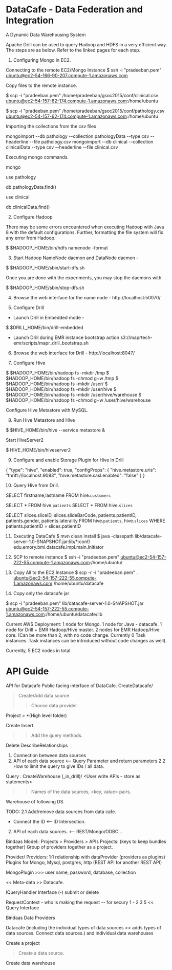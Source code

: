# DataCafe - Data Federation and Integration
A Dynamic Data Warehousing System

Apache Drill can be used to query Hadoop and HDFS in a very efficient way. The steps are as below. Refer to the linked pages for each step.

1. Configuring Mongo in EC2.

Connecting to the remote EC2/Mongo Instance
$ ssh -i "pradeeban.pem" ubuntu@ec2-54-166-90-207.compute-1.amazonaws.com

Copy files to the remote instance.

$ scp -i "pradeeban.pem" /home/pradeeban/gsoc2015/conf/clinical.csv ubuntu@ec2-54-157-62-174.compute-1.amazonaws.com:/home/ubuntu

$ scp -i "pradeeban.pem" /home/pradeeban/gsoc2015/conf/pathology.csv ubuntu@ec2-54-157-62-174.compute-1.amazonaws.com:/home/ubuntu


Importing the collections from the csv files

mongoimport --db pathology --collection pathologyData --type csv --headerline --file pathology.csv
mongoimport --db clinical --collection clinicalData --type csv --headerline --file clinical.csv


Executing mongo commands.

mongo

use pathology

db.pathologyData.find()


use clinical

db.clinicalData.find()


2. Configure Hadoop 

There may be some errors encountered when executing Hadoop with Java 8 with the default configurations. Further, formatting the file system will fix any error from Hadoop.

 $ $HADOOP_HOME/bin/hdfs namenode -format



3. Start Hadoop NameNode daemon and DataNode daemon -

$ $HADOOP_HOME/sbin/start-dfs.sh


Once you are done with the experiments, you may stop the daemons with

$ $HADOOP_HOME/sbin/stop-dfs.sh


4. Browse the web interface for the name node - http://localhost:50070/


5. Configure Drill

* Launch Drill in Embedded mode -

$ $DRILL_HOME/bin/drill-embedded 


* Launch Drill during EMR instance bootstrap action
s3://maprtech-emr/scripts/mapr_drill_bootstrap.sh


6. Browse the web interface for Drill - http://localhost:8047/

7. Configure Hive

$ $HADOOP_HOME/bin/hadoop fs -mkdir       /tmp
$ $HADOOP_HOME/bin/hadoop fs -chmod g+w   /tmp
$ $HADOOP_HOME/bin/hadoop fs -mkdir       /user/
$ $HADOOP_HOME/bin/hadoop fs -mkdir       /user/hive
$ $HADOOP_HOME/bin/hadoop fs -mkdir       /user/hive/warehouse
$ $HADOOP_HOME/bin/hadoop fs -chmod g+w   /user/hive/warehouse

Configure Hive Metastore with MySQL.

8. Run Hive Metastore and Hive

$ $HIVE_HOME/bin/hive --service metastore &

Start HiveServer2

$ HIVE_HOME/bin/hiveserver2


9.  Configure and enable Storage Plugin for Hive in Drill

{
  "type": "hive",
  "enabled": true,
  "configProps": {
    "hive.metastore.uris": "thrift://localhost:9083",
    "hive.metastore.sasl.enabled": "false"
  }
}


10. Query Hive from Drill.

SELECT firstname,lastname FROM hive.`customers` 

 SELECT * FROM hive.`patients`
 SELECT * FROM hive.`slices`

 SELECT slices.sliceID, slices.slideBarCode, patients.patientID, patients.gender, patients.laterality
 FROM hive.`patients`, hive.`slices`
 WHERE patients.patientID = slices.patientID



11. Executing DataCafe
$ mvn clean install
$ java -classpath lib/datacafe-server-1.0-SNAPSHOT.jar:lib/*:conf/ edu.emory.bmi.datacafe.impl.main.Initiator


12. SCP to remote instance
$ ssh -i "pradeeban.pem" ubuntu@ec2-54-157-222-55.compute-1.amazonaws.com:/home/ubuntu/


13. Copy All to the EC2 Instance
$ scp -r -i "pradeeban.pem" . ubuntu@ec2-54-157-222-55.compute-1.amazonaws.com:/home/ubuntu/datacafe


14. Copy only the datacafe jar

$ scp -i "pradeeban.pem" lib/datacafe-server-1.0-SNAPSHOT.jar ubuntu@ec2-54-157-222-55.compute-1.amazonaws.com:/home/ubuntu/datacafe/lib


Current AWS Deployment:
1 node for Mongo.
1 node for Java - datacafe.
1 node for Drill + EMR Hadoop/Hive master.
2 nodes for EMR Hadoop/Hive core. (Can be more than 2, with no code change. Currently 0 Task instances.
Task instances can be introduced without code changes as well).

Currently, 5 EC2 nodes in total.












API Guide
=========
API for Datacafe
Public facing interface of DataCafe.
CreateDatacafe/
> Create/Add data source
>> Choose data provider

Project > *(High level folder)

Create
Insert
>> Add the query methods.

Delete
DescribeRelationships

1. Connection between data sources
2. API of each data source <-- Query Parameter and return parameters
2.2 How to limit the query to give IDs / all data.


Query : 
CreateWarehouse (_in_drill)/ 
<User write APIs - store as statements>
>> Names of the data sources, <key, value> pairs.


Warehouse of following DS.



TODO:
2.1 Add/remove data sources from data cafe.
* Connect the ID <-- ID Intersection.

2. API of each data sources. 
<-- REST/Mongo/ODBC ..


Bindaas Model::
Projects > Providers > APIs
Projects: (keys to keep bundles together)
Group of providers together as a project.

Provider/
Providers: 1:1 relationship with dataProvider (providers as plugins)
Plugins for Mongo, Mysql, postgres, http (REST API for another REST API)

MongoPlugin >>> 
user name, password, database, collection


<< Meta-data >> Datacafe.

IQueryHandler Interface
(-) submit or delete

RequestContext - who is making the request -- for secury
1 - 2 3 5 << Query Interface

Bindaas Data Providers

Datacafe (including the individual types of data sources >> adds types of data sources. Connect data sources.) and individual data warehouses

Create a project
> Create a data source.

Create data warehouse
